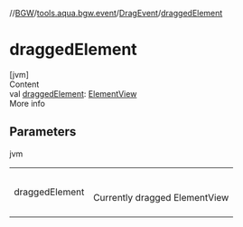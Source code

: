 //[BGW](../../../index.md)/[tools.aqua.bgw.event](../index.md)/[DragEvent](index.md)/[draggedElement](dragged-element.md)



# draggedElement  
[jvm]  
Content  
val [draggedElement](dragged-element.md): [ElementView](../../tools.aqua.bgw.elements/-element-view/index.md)  
More info  


## Parameters  
  
jvm  
  
| | |
|---|---|
| <a name="tools.aqua.bgw.event/DragEvent/draggedElement/#/PointingToDeclaration/"></a>draggedElement| <a name="tools.aqua.bgw.event/DragEvent/draggedElement/#/PointingToDeclaration/"></a><br><br>Currently dragged ElementView<br><br>|
  
  



